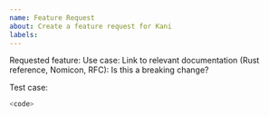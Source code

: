 ```yaml
---
name: Feature Request
about: Create a feature request for Kani
labels: 
---
```

<!--
If this is a security issue, please report it following the
[security reporting procedure](https://github.com/model-checking/kani/security/policy).
-->

<!--
Thank you for requesting a Kani feature!
Please include the following information if it applies to your case:
-->
Requested feature:
Use case:
Link to relevant documentation (Rust reference, Nomicon, RFC):
Is this a breaking change?

Test case:
<!--
If the test-case is small, please post it here.
Otherwise, please attach the relevant files to this issue.
-->
```rust
<code>
```
